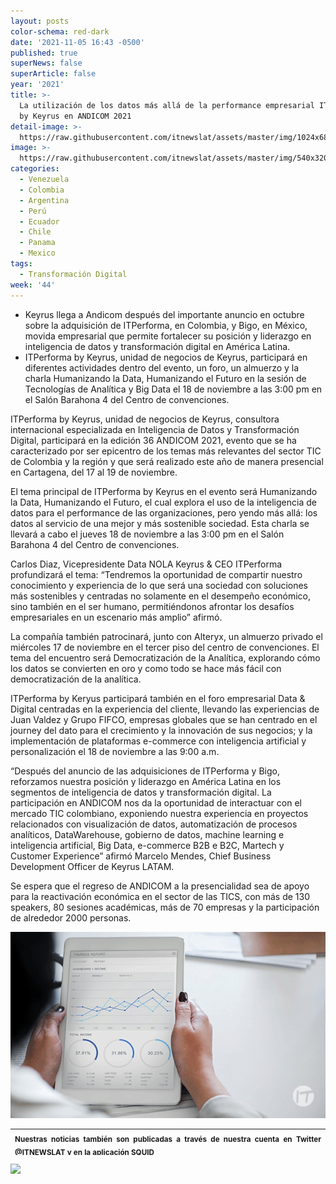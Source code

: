 ```yaml
---
layout: posts
color-schema: red-dark
date: '2021-11-05 16:43 -0500'
published: true
superNews: false
superArticle: false
year: '2021'
title: >-
  La utilización de los datos más allá de la performance empresarial ITPerforma
  by Keyrus en ANDICOM 2021
detail-image: >-
  https://raw.githubusercontent.com/itnewslat/assets/master/img/1024x680/Datos%20importantes-g.gif
image: >-
  https://raw.githubusercontent.com/itnewslat/assets/master/img/540x320/Datos%20importantes-p.gif
categories:
  - Venezuela
  - Colombia
  - Argentina
  - Perú
  - Ecuador
  - Chile
  - Panama
  - Mexico
tags:
  - Transformación Digital
week: '44'
---
```

- Keyrus llega a Andicom después del importante anuncio en octubre sobre la adquisición de ITPerforma, en Colombia, y Bigo, en México, movida empresarial que permite fortalecer su posición y liderazgo en inteligencia de datos y transformación digital en América Latina.
- ITPerforma by Keyrus, unidad de negocios de Keyrus, participará en diferentes actividades dentro del evento, un foro, un almuerzo y la charla Humanizando la Data, Humanizando el Futuro en la sesión de Tecnologías de Analítica y Big Data el 18 de noviembre a las 3:00 pm en el Salón Barahona 4 del Centro de convenciones.

ITPerforma by Keyrus, unidad de negocios de Keyrus, consultora internacional especializada en Inteligencia de Datos y Transformación Digital, participará en la edición 36 ANDICOM 2021, evento que se ha caracterizado por ser epicentro de los temas más relevantes del sector TIC de Colombia y la región y que será realizado este año de manera presencial en Cartagena, del 17 al 19 de noviembre. 
 
El tema principal de ITPerforma by Keyrus en el evento será Humanizando la Data, Humanizando el Futuro, el cual explora el uso de la inteligencia de datos para el performance de las organizaciones, pero yendo más allá: los datos al servicio de una mejor y más sostenible sociedad. Esta charla se llevará a cabo el jueves 18 de noviembre a las 3:00 pm en el Salón Barahona 4 del Centro de convenciones.

Carlos Diaz, Vicepresidente Data NOLA Keyrus & CEO ITPerforma profundizará el tema: “Tendremos la oportunidad de compartir nuestro conocimiento y experiencia de lo que será una sociedad con soluciones más sostenibles y centradas no solamente en el desempeño económico, sino también en el ser humano, permitiéndonos afrontar los desafíos empresariales en un escenario más amplio” afirmó. 

 
La compañía también patrocinará, junto con Alteryx, un almuerzo privado el miércoles 17 de noviembre en el tercer piso del centro de convenciones. El tema del encuentro será Democratización de la Analítica, explorando cómo los datos se convierten en oro y como todo se hace más fácil con democratización de la analítica. 

 
ITPerforma by Keryus participará también en el foro empresarial Data & Digital centradas en la experiencia del cliente, llevando las experiencias de Juan Valdez y Grupo FIFCO, empresas globales que se han centrado en el journey del dato para el crecimiento y la innovación de sus negocios; y la implementación de plataformas e-commerce con inteligencia artificial y personalización el 18 de noviembre a las 9:00 a.m.
 
“Después del anuncio de las adquisiciones de ITPerforma y Bigo, reforzamos nuestra posición y liderazgo en América Latina en los segmentos de inteligencia de datos y transformación digital. La participación en ANDICOM nos da la oportunidad de interactuar con el mercado TIC colombiano, exponiendo nuestra experiencia en proyectos relacionados con visualización de datos, automatización de procesos analíticos, DataWarehouse, gobierno de datos, machine learning e inteligencia artificial, Big Data, e-commerce B2B e B2C, Martech y Customer Experience” afirmó Marcelo Mendes, Chief Business Development Officer de Keyrus LATAM.

Se espera que el regreso de ANDICOM a la presencialidad sea de apoyo para la reactivación económica en el sector de las TICS, con más de 130 speakers, 80 sesiones académicas, más de 70 empresas y la participación de alrededor 2000 personas. 

![](https://raw.githubusercontent.com/itnewslat/assets/master/img/540x320/Datos%20importantes-p.gif)

<table style="height: 42px;" width="569">
<tbody>
<tr>
<td style="text-align: justify;"><sub><strong>Nuestras noticias también son publicadas a través de nuestra cuenta en Twitter <a href="https://twitter.com/itnewslat?lang=es">@ITNEWSLAT</a> y en la aplicación <a href="https://squidapp.co/en/">SQUID</a></strong></sub></td>
</tr>
</tbody>
</table>

<img src="https://tracker.metricool.com/c3po.jpg?hash=56f88a41e39ab42c063cc51676587a04"/>